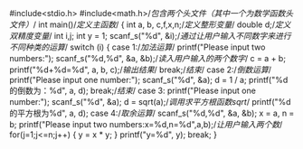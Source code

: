 #include<stdio.h>
#include<math.h>/*包含两个头文件（其中一个为数学函数头文件）*/
int main()/*定义主函数*/
{
	int a, b, c,f,x,n;/*定义整形变量*/
	double d;/*定义双精度变量*/
	int i,j;
	int y = 1;
	scanf_s("%d", &i);/*通过让用户输入不同数字来进行不同种类的运算*/
	switch (i)
	{
	case 1:/*加法运算*/
			printf("Please input two numbers:");
			scanf_s("%d,%d", &a, &b);/*读入用户输入的两个数字*/
			c = a + b;
			printf("%d+%d=%d", a, b, c);/*输出结果*/
				break;/*结束*/
	case 2:/*倒数运算*/
		printf("Please input one number:");
		scanf_s("%d", &a);
		d = 1 / a;
		printf("%d的倒数为：%d", a, d);
		break;/*结束*/
	case 3:
		printf("Please input one number:");
		scanf_s("%d", &a);
		d = sqrt(a);/*调用求平方根函数sqrt*/
		printf("%d的平方根为%d", a, d);
	case 4:/*取余运算*/
			scanf_s("%d,%d", &a, &b);
			x = a, n = b;
           printf("Please input two numbers:x=%d,n=%d",a,b);/*让用户输入两个数*/
             for(j=1;j<=n;j++)
{
	         y = x * y;
}
          printf("y=%d", y);
          break;
	}

